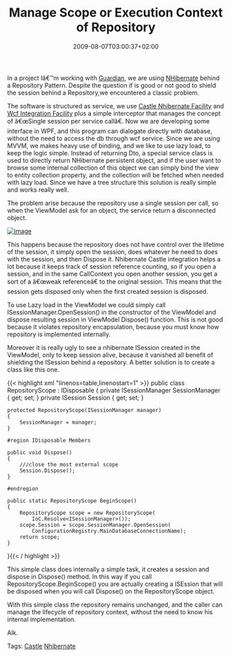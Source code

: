 ﻿---
title: "Manage Scope or Execution Context of Repository"
description: ""
date: 2009-08-07T03:00:37+02:00
draft: false
tags: [Castle,Nhibernate]
categories: [Castle,Nhibernate]
---
In a project Iâ€™m working with [Guardian](http://www.nablasoft.com/guardian), we are using [NHibernate](https://www.hibernate.org/343.html) behind a Repository Pattern. Despite the question if is good or not good to shield the session behind a Repository,we encountered a classic problem.

The software is structured as service, we use [Castle Nhibernate Facility](http://www.castleproject.org/container/facilities/trunk/nhibernate/index.html) and [Wcf Integration Facility](http://www.castleproject.org/container/facilities/trunk/wcf/index.html) plus a simple interceptor that manages the concept of â€œSingle session per service callâ€. Now we are developing some interface in WPF, and this program can dialogate directly with database, without the need to access the db through wcf service. Since we are using MVVM, we makes heavy use of binding, and we like to use lazy load, to keep the logic simple. Instead of returning Dto, a special service class is used to directly return NHibernate persistent object, and if the user want to browse some internal collection of this object we can simply bind the view to entity collection property, and the collection will be fetched when needed with lazy load. Since we have a tree structure this solution is really simple and works really well.

The problem arise because the repository use a single session per call, so when the ViewModel ask for an object, the service return a disconnected object.

[![image](http://www.codewrecks.com/blog/wp-content/uploads/2009/08/image-thumb15.png "image")](http://www.codewrecks.com/blog/wp-content/uploads/2009/08/image15.png)

This happens because the repository does not have control over the lifetime of the session, it simply open the session, does whatever he need to does with the session, and then Dispose it. Nhibernate Castle integration helps a lot because it keeps track of session reference counting, so if you open a session, and in the same CallContext you open another session, you get a sort of a â€œweak referenceâ€ to the original session. This means that the session gets disposed only when the first created session is disposed.

To use Lazy load in the ViewModel we could simply call ISessionManager.OpenSession() in the constructor of the ViewModel and dispose resulting session in ViewModel Dispose() function. This is not good because it violates repository encapsulation, because you must know how repository is implemented internally.

Moreover it is really ugly to see a nhibernate ISession created in the ViewModel, only to keep session alive, because it vanished all benefit of shielding the ISession behind a repository. A better solution is to create a class like this one.

{{< highlight xml "linenos=table,linenostart=1" >}}
public class RepositoryScope : IDisposable
{
    private ISessionManager SessionManager { get; set; }
    private ISession Session { get; set; }

    protected RepositoryScope(ISessionManager manager)
    {
        SessionManager = manager;
    }

    #region IDisposable Members

    public void Dispose()
    {
        ///close the most external scope
        Session.Dispose();
    }

    #endregion

    public static RepositoryScope BeginScope()
    {
        RepositoryScope scope = new RepositoryScope(
            IoC.Resolve<ISessionManager>());
        scope.Session = scope.SessionManager.OpenSession(
            ConfigurationRegistry.MainDatabaseConnectionName);
        return scope;
    }
}{{< / highlight >}}

<!-- Code inserted with Steve Dunn's Windows Live Writer Code Formatter Plugin.  http://dunnhq.com -->

This simple class does internally a simple task, it creates a session and dispose in Dispose() method. In this way if you call RepositoryScope.BeginScope() you are actually creating a ISEssion that will be disposed when you will call Dispose() on the RepositoryScope object.

With this simple class the repository remains unchanged, and the caller can manage the lifecycle of repository context, without the need to know his internal implementation.

Alk.

Tags: [Castle](http://technorati.com/tag/Castle) [Nhibernate](http://technorati.com/tag/Nhibernate)
